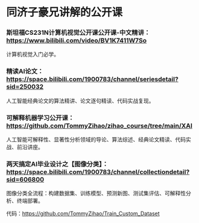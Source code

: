 # 同济子豪兄讲解的公开课

### 斯坦福CS231N计算机视觉公开课公开课-中文精讲：https://www.bilibili.com/video/BV1K7411W7So

计算机视觉入门必学。

### 精读AI论文：https://space.bilibili.com/1900783/channel/seriesdetail?sid=250032

人工智能经典论文的算法精讲、论文逐句精读、代码实战复现。

### 可解释机器学习公开课：https://github.com/TommyZihao/zihao_course/tree/main/XAI

人工智能可解释性、显著性分析领域的导论、算法综述、经典论文精读、代码实战、前沿讲座。

### 两天搞定AI毕业设计之【图像分类】：https://space.bilibili.com/1900783/channel/collectiondetail?sid=606800

图像分类全流程：构建数据集、训练模型、预测新图、测试集评估、可解释性分析、终端部署。

代码：https://github.com/TommyZihao/Train_Custom_Dataset
